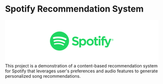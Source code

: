 # Spotify Recommendation System
![banner](assets/banner.png)
This project is a demonstration of a content-based recommendation system for Spotify that leverages user's preferences and audio features to generate personalized song recommendations.



